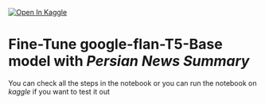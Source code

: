 <a href="https://www.kaggle.com/code/alibahadorani/finetune-flan-t5-base-summarize-persian-news/notebook"><img src="https://kaggle.com/static/images/open-in-kaggle.svg" alt="Open In Kaggle"></a>

# Fine-Tune google-flan-T5-Base model with *Persian News Summary*

You can check all the steps in the notebook or you can run the notebook on *kaggle* if you want to test it out